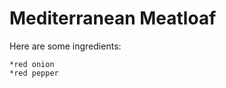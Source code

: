 # Mediterranean Meatloaf

Here are some ingredients: 
    
    *red onion 
    *red pepper 
    
    
    